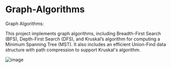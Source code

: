 # Graph-Algorithms
Graph Algorithms:

This project implements graph algorithms, including Breadth-First Search (BFS), Depth-First Search (DFS), and Kruskal’s algorithm for computing a Minimum Spanning Tree (MST). It also includes an efficient Union-Find data structure with path compression to support Kruskal's algorithm.


![image](https://github.com/user-attachments/assets/faa03128-85e2-4f8f-bc8d-6e0bb7face4c)
